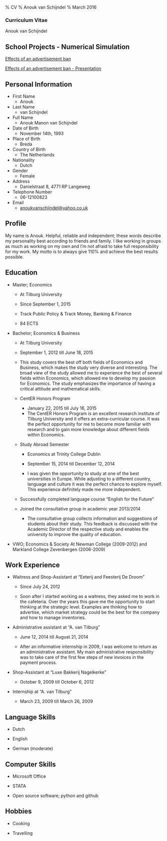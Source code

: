 % CV 
% Anouk van Schijndel
% March 2016



### Curriculum Vitae


Anouk van Schijndel



## School Projects - Numerical Simulation

<a href="http://anoukvanschijndel.github.io/Second-Assignment/">Effects of an advertisement ban</a>

<a href="http://anoukvanschijndel.github.io/Second-Assignment-Presentation/">Effects of an advertisement ban - Presentation</a>

## Personal Information

* First Name
	- Anouk
* Last Name		
	- van Schijndel
* Full Name 		
	- Anouk Manon van Schijndel
* Date of Birth		
	- November 14th, 1993
* Place of Birth		
	- Breda
* Country of Birth	
	- The Netherlands
* Nationality		
	- Dutch
* Gender			
	- Female
* Address			
	- Danielstraat 8, 4771 RP Langeweg
* Telephone Number	
	- 06-12100823
* Email			
	- anoukvanschijndel@yahoo.co.uk



## Profile



My name is Anouk. Helpful, reliable and independent; these words describe my personality best
according to friends and family. I like working in groups as much as working on my own and I’m not
afraid to take full responsibility for my work. My motto is to always give 110% and achieve the best
results possible.



## Education


* Master; Economics
	
	- At Tilburg University
	
	- Since September 1, 2015
	
	- Track Public Policy
 & Track Money, Banking & Finance
	- 84 ECTS	

* Bachelor; Economics & Business
	
	- At Tilburg University
	
	- September 1, 2012
 till June 18, 2015
	- This study covers the best off both fields of Economics and Business, which makes the study very diverse and interesting. The broad view of the study allowed me to experience the best of several fields within Economics, which allowed me to develop my passion for Economics. The study emphasizes the importance of having a critical attitude and mathematical skills.
	
	* CentER Honors Program
		
		- January 22, 2015
 till July 16, 2015		
		- The CentER Honors Program is an excellent research institute of Tilburg University and it offers an extra-curricular course. It was the perfect opportunity for me to become more familiar with research and to gain more knowledge about different fields within Economics.
	
	* Study Abroad Semester
		
		- Economics at Trinity College Dublin
		
		- September 15, 2014 till December 12, 2014
		
		- I was given the opportunity to study at one of the best universities in Europe. While adjusting to a different country, language and culture it was the perfect chance to explore myself. This experience definitely made me more independent.
	
	* Successfully completed language course “English for the Future”
	
	* Joined the consultative group in academic year 2013/2014
		
		- The consultative group collects information and suggestions of students about their study. This feedback is discussed with the Academic Director of the respective study and enables the university to improve the quality of education.

* VWO; Economics & Society
At Newman College (2009-2012) and Markland College Zevenbergen (2006-2009)



## Work Experience


* Waitress and Shop-Assistant at “Eeterij and Feesterij De Droom”
	
	- Since July 24, 2012
	
	- Soon after I started working as a waitress, they asked me to work in the cafeteria. Over the years this gave me the opportunity to start thinking at the strategic level. Examples are thinking how to advertise, which market strategy could be the best for the company and how to manage inventories.

* Administrative assistant at “A. van Tilburg”
	
	- June 12, 2014 till August 21, 2014
	
	- After an informative internship in 2009, I was welcome to return as an administrative assistant. My main administrative responsibility was to take care of the first few steps of new invoices in the payment process.

* Shop-Assistant at “Luxe Bakkerij Nagelkerke”
	
	- October 9, 2009 till October 6, 2012

* Internship at “A. van Tilburg”

	- March 23, 2009 till March 26, 2009



## Language Skills

* Dutch

* English

* German (moderate)



## Computer Skills

* Microsoft Office

* STATA

* Open source software; python and github



## Hobbies

* Cooking

* Travelling 